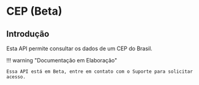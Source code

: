 # CEP (Beta)

## Introdução

Esta API permite consultar os dados de um CEP do Brasil.

!!! warning "Documentação em Elaboração"

    Essa API está em Beta, entre em contato com o Suporte para solicitar acesso.
